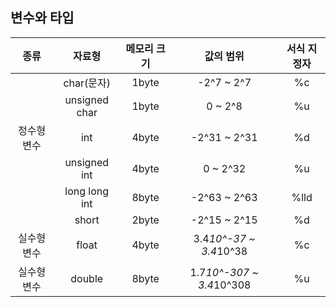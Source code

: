 ## 변수와 타입
|종류|자료형|메모리 크기|값의 범위|서식 지정자|
|:-:|:-:|:-:|:-:|:-:|
||char(문자)|1byte|-2^7 ~ 2^7|%c|
||unsigned char|1byte|0 ~ 2^8|%u|
|정수형 변수|int|4byte|-2^31 ~ 2^31|%d|
||unsigned int|4byte|0 ~ 2^32|%u|
||long long int|8byte|-2^63 ~ 2^63|%lld|
||short|2byte|-2^15 ~ 2^15|%d|
|실수형 변수|float|4byte|3.4*10^-37 ~ 3.4*10^38|%c|
|실수형 변수|double|8byte|1.7*10^-307 ~ 3.4*10^308|%u|

